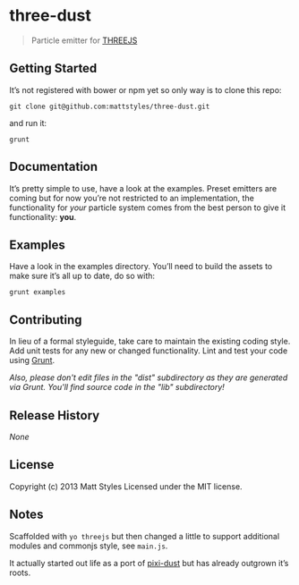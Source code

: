 # three-dust

> Particle emitter for [THREEJS](http://threejs.org/)

## Getting Started
It’s not registered with bower or npm yet so only way is to clone this repo:

```shell
git clone git@github.com:mattstyles/three-dust.git
```

and run it:

```shell
grunt
```

## Documentation
It’s pretty simple to use, have a look at the examples.  Preset emitters are coming but for now you’re not restricted to an implementation, the functionality for _your_ particle system comes from the best person to give it functionality: __you__.

## Examples
Have a look in the examples directory.  You’ll need to build the assets to make sure it’s all up to date, do so with:

```shell
grunt examples
```

## Contributing
In lieu of a formal styleguide, take care to maintain the existing coding style. Add unit tests for any new or changed functionality. Lint and test your code using [Grunt](http://gruntjs.com/).

_Also, please don't edit files in the "dist" subdirectory as they are generated via Grunt. You'll find source code in the "lib" subdirectory!_

## Release History
_None_

## License
Copyright (c) 2013 Matt Styles
Licensed under the MIT license.

## Notes
Scaffolded with `yo threejs` but then changed a little to support additional modules and commonjs style, see `main.js`.

It actually started out life as a port of [pixi-dust](https://github.com/mattstyles/pixi-dust) but has already outgrown it’s roots.
